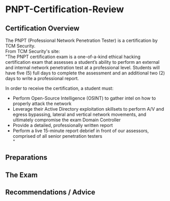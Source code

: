 # PNPT-Certification-Review
## Certification Overview
The PNPT (Professional Network Penetration Tester) is a certification by TCM Security.                                                                                                                           
From TCM Security's site:                                                                                                                                                                                        
"The PNPT certification exam is a one-of-a-kind ethical hacking certification exam that assesses a student’s ability to perform an external and internal network penetration test at a professional level.  Students will have five (5) full days to complete the assessment and an additional two (2) days to write a professional report.

In order to receive the certification, a student must:
* Perform Open-Source Intelligence (OSINT) to gather intel on how to properly attack the network
* Leverage their Active Directory exploitation skillsets to perform A/V and egress bypassing, lateral and vertical network movements, and ultimately compromise the exam Domain Controller
* Provide a detailed, professionally written report
* Perform a live 15-minute report debrief in front of our assessors, comprised of all senior penetration testers                                                                                                 
"
## Preparations 
## The Exam
## Recommendations / Advice

